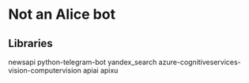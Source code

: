 # Not an Alice bot

## Libraries

newsapi
python-telegram-bot
yandex_search
azure-cognitiveservices-vision-computervision
apiai
apixu
